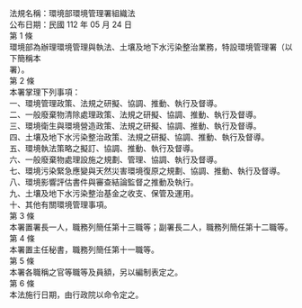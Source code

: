 法規名稱：環境部環境管理署組織法  
公布日期：民國 112 年 05 月 24 日  
第 1 條  
環境部為辦理環境管理與執法、土壤及地下水污染整治業務，特設環境管理署（以下簡稱本  
署）。  
第 2 條  
本署掌理下列事項：  
一、環境管理政策、法規之研擬、協調、推動、執行及督導。  
二、一般廢棄物清除處理政策、法規之研擬、協調、推動、執行及督導。  
三、環境衛生與環境營造政策、法規之研擬、協調、推動、執行及督導。  
四、土壤及地下水污染整治政策、法規之研擬、協調、推動、執行及督導。  
五、環境執法策略之擬訂、協調、推動、執行及督導。  
六、一般廢棄物處理設施之規劃、管理、協調、執行及督導。  
七、環境污染緊急應變與天然災害環境復原之規劃、協調、推動、執行及督導。  
八、環境影響評估書件與審查結論監督之推動及執行。  
九、土壤及地下水污染整治基金之收支、保管及運用。  
十、其他有關環境管理事項。  
第 3 條  
本署置署長一人，職務列簡任第十三職等；副署長二人，職務列簡任第十二職等。  
第 4 條  
本署置主任秘書，職務列簡任第十一職等。  
第 5 條  
本署各職稱之官等職等及員額，另以編制表定之。  
第 6 條  
本法施行日期，由行政院以命令定之。  


